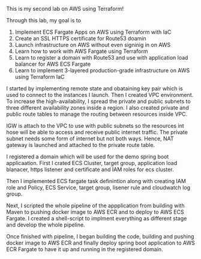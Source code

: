This is my second lab on AWS using Terraform!

Through this lab, my goal is to
1. Implement ECS Fargate Apps on AWS using Terraform with IaC
2. Create an SSL HTTPS certificate for Route53 doamin
3. Launch infrastructure on AWS without even signinig in on AWS
4. Learn how to work with AWS Fargate using Terraform
5. Learn to register a domain with Route53 and use with application load balancer for AWS ECS Fargate
6. Learn to implement 3-layered production-grade infrastructure on AWS using Terraform IaC

I started by implementing remote state and obataining key pair which is used to connect to the instances I launch. Then I created VPC environment. To increase the high-availability, I spread the private and public subnets to three different availability zones inside a region. I also created private and public route tables to manage the routing between resources inside VPC.

IGW is attach to the VPC to use with public subnets so the resources int hose will be able to access and receive public internet traffic. The private subnet needs some form of internet but not both ways. Hence, NAT gateway is launched and attached to the private route table.

I registered a domain which will be used for the demo spring boot applicaation. First I crated ECS Cluster, target group, application load blanacer, https listener and certificate and IAM roles for ecs cluster.

Then I implemented ECS fargate task definintion along with creating IAM role and Policy, ECS Service, target group, lisener rule and cloudwatch log group.

Next, I scripted the whole pipeline of the appplication from building with Maven to pushing docker image to AWS ECR and to deploy to AWS ECS Fargate. I created a shell-script to implment everything as different stage and develop the whole pipeline.

Once finished with pipeline, I began building the code, building and pushing docker image to AWS ECR and finally deploy spring boot application to AWS ECR Fargate to have it up and running in the registered domain.
